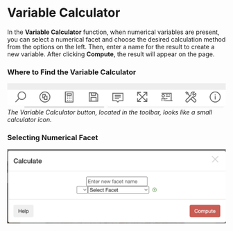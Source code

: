 # Variable Calculator

In the **Variable Calculator** function, when numerical variables are present, you can select a numerical facet and choose the desired calculation method from the options on the left. Then, enter a name for the result to create a new variable. After clicking **Compute**, the result will appear on the page.

### Where to Find the Variable Calculator
![Variable Calculator](images/variable_calculator_location.png)
*The Variable Calculator button, located in the toolbar, looks like a small calculator icon.*


### Selecting Numerical Facet
![Selecting Numerical Facet](images/select_numerical_facet.png)

